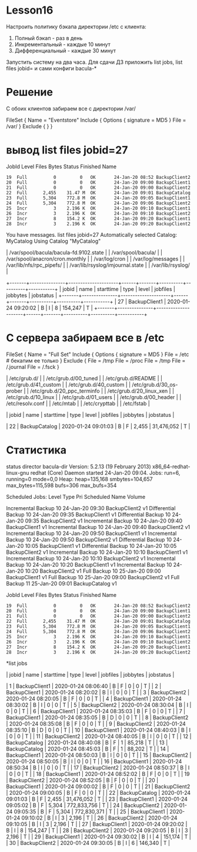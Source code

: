 # Lesson16
Настроить политику бэкапа директории /etc с клиента:
1) Полный бэкап - раз в день
2) Инкрементальный - каждые 10 минут
3) Дифференциальный - каждые 30 минут

Запустить систему на два часа. Для сдачи ДЗ приложить list jobs, list files jobid=<id>
и сами конфиги bacula-*
  
# Решение  
С обоих клиентов забираем все с директории /var/

FileSet {
  Name = "Eventstore"
  Include {
    Options {
      signature = MD5
    }
    File = /var/
  }
  Exclude {
  }
}
# вывод list files jobid=27

JobId  Level    Files      Bytes   Status   Finished        Name

    19  Full          0         0   OK       24-Jan-20 08:52 BackupClient2
    20  Full          0         0   OK       24-Jan-20 09:00 BackupClient1
    21  Full          0         0   OK       24-Jan-20 09:00 BackupClient2
    22  Full      2,455    31.47 M  OK       24-Jan-20 09:01 BackupCatalog
    23  Full      5,304    772.8 M  OK       24-Jan-20 09:05 BackupClient1
    24  Full      5,304    772.8 M  OK       24-Jan-20 09:06 BackupClient2
    25  Incr          3    2.196 K  OK       24-Jan-20 09:10 BackupClient1
    26  Incr          3    2.196 K  OK       24-Jan-20 09:10 BackupClient2
    27  Incr          8    154.2 K  OK       24-Jan-20 09:20 BackupClient1
    28  Incr          3    2.196 K  OK       24-Jan-20 09:20 BackupClient2


You have messages.
list files jobid=27
Automatically selected Catalog: MyCatalog
Using Catalog "MyCatalog"

                         

| /var/spool/bacula/bacula-fd.9102.state |
| /var/spool/bacula/                     |
| /var/spool/anacron/cron.monthly        |
| /var/log/cron                          |
| /var/log/messages                      |
| /var/lib/nfs/rpc_pipefs/               |
| /var/lib/rsyslog/imjournal.state       |
| /var/lib/rsyslog/                      |

+-------+---------------+---------------------+------+-------+----------+----------+-----------+
| jobid | name          | starttime           | type | level | jobfiles | jobbytes | jobstatus |
+-------+---------------+---------------------+------+-------+----------+----------+-----------+
|    27 | BackupClient1 | 2020-01-24 09:20:02 | B    | I     |        8 |  154,247 | T         |
+-------+---------------+---------------------+------+-------+----------+----------+-----------+



# C сервера забираем  все в /etc

FileSet {
  Name = "Full Set"
  Include {
    Options {
      signature = MD5
    }
    File = /etc  # бекапим ее только
  }
  Exclude {
        File = /tmp
    File = /proc
    File = /tmp
    File = /.journal
    File = /.fsck
  }

| /etc/grub.d/                                                       |
| /etc/grub.d/00_tuned                                               |
| /etc/grub.d/README                                                 |
| /etc/grub.d/41_custom                                              |
| /etc/grub.d/40_custom                                              |
| /etc/grub.d/30_os-prober                                           |
| /etc/grub.d/20_ppc_terminfo                                        |
| /etc/grub.d/20_linux_xen                                           |
| /etc/grub.d/10_linux                                               |
| /etc/grub.d/01_users                                               |
| /etc/grub.d/00_header                                              |
| /etc/resolv.conf                                                   |
| /etc/mtab                                                          |
| /etc/crypttab                                                      |
| /etc/fstab                                                         |

| jobid | name          | starttime           | type | level | jobfiles | jobbytes   | jobstatus |

|    22 | BackupCatalog | 2020-01-24 09:01:03 | B    | F     |    2,455 | 31,476,052 | T         |



# Статистика

status director
bacula-dir Version: 5.2.13 (19 February 2013) x86_64-redhat-linux-gnu redhat (Core)
Daemon started 24-Jan-20 09:04. Jobs: run=6, running=0 mode=0,0
 Heap: heap=135,168 smbytes=104,657 max_bytes=115,598 bufs=306 max_bufs=354

Scheduled Jobs:
Level          Type     Pri  Scheduled          Name               Volume

Incremental    Backup    10  24-Jan-20 09:30    BackupClient2      v1
Differential   Backup    10  24-Jan-20 09:35    BackupClient1      v1
Differential   Backup    10  24-Jan-20 09:35    BackupClient2      v1
Incremental    Backup    10  24-Jan-20 09:40    BackupClient1      v1
Incremental    Backup    10  24-Jan-20 09:40    BackupClient2      v1
Incremental    Backup    10  24-Jan-20 09:50    BackupClient1      v1
Incremental    Backup    10  24-Jan-20 09:50    BackupClient2      v1
Differential   Backup    10  24-Jan-20 10:05    BackupClient1      v1
Differential   Backup    10  24-Jan-20 10:05    BackupClient2      v1
Incremental    Backup    10  24-Jan-20 10:10    BackupClient1      v1
Incremental    Backup    10  24-Jan-20 10:10    BackupClient2      v1
Incremental    Backup    10  24-Jan-20 10:20    BackupClient1      v1
Incremental    Backup    10  24-Jan-20 10:20    BackupClient2      v1
Full           Backup    10  25-Jan-20 09:00    BackupClient1      v1
Full           Backup    10  25-Jan-20 09:00    BackupClient2      v1
Full           Backup    11  25-Jan-20 09:01    BackupCatalog      v1




 JobId  Level    Files      Bytes   Status   Finished        Name

    19  Full          0         0   OK       24-Jan-20 08:52 BackupClient2
    20  Full          0         0   OK       24-Jan-20 09:00 BackupClient1
    21  Full          0         0   OK       24-Jan-20 09:00 BackupClient2
    22  Full      2,455    31.47 M  OK       24-Jan-20 09:01 BackupCatalog
    23  Full      5,304    772.8 M  OK       24-Jan-20 09:05 BackupClient1
    24  Full      5,304    772.8 M  OK       24-Jan-20 09:06 BackupClient2
    25  Incr          3    2.196 K  OK       24-Jan-20 09:10 BackupClient1
    26  Incr          3    2.196 K  OK       24-Jan-20 09:10 BackupClient2
    27  Incr          8    154.2 K  OK       24-Jan-20 09:20 BackupClient1
    28  Incr          3    2.196 K  OK       24-Jan-20 09:20 BackupClient2






*list jobs

| jobid | name          | starttime           | type | level | jobfiles | jobbytes    | jobstatus |

|     1 | BackupClient1 | 2020-01-24 08:06:40 | B    | F     |        0 |           0 | T         |
|     2 | BackupClient1 | 2020-01-24 08:20:02 | B    | I     |        0 |           0 | T         |
|     3 | BackupClient2 | 2020-01-24 08:20:05 | B    | F     |        0 |           0 | T         |
|     4 | BackupClient1 | 2020-01-24 08:30:02 | B    | I     |        0 |           0 | T         |
|     5 | BackupClient2 | 2020-01-24 08:30:04 | B    | I     |        0 |           0 | T         |
|     6 | BackupClient1 | 2020-01-24 08:35:03 | B    | F     |        0 |           0 | T         |
|     7 | BackupClient1 | 2020-01-24 08:35:05 | B    | D     |        0 |           0 | T         |
|     8 | BackupClient2 | 2020-01-24 08:35:08 | B    | F     |        0 |           0 | T         |
|     9 | BackupClient2 | 2020-01-24 08:35:10 | B    | D     |        0 |           0 | T         |
|    10 | BackupClient1 | 2020-01-24 08:40:03 | B    | I     |        0 |           0 | T         |
|    11 | BackupClient2 | 2020-01-24 08:40:05 | B    | I     |        0 |           0 | T         |
|    12 | BackupCatalog | 2020-01-24 08:40:08 | B    | F     |        1 |      85,218 | T         |
|    13 | BackupCatalog | 2020-01-24 08:45:03 | B    | F     |        1 |      88,202 | T         |
|    14 | BackupClient1 | 2020-01-24 08:50:03 | B    | I     |        0 |           0 | T         |
|    15 | BackupClient2 | 2020-01-24 08:50:05 | B    | I     |        0 |           0 | T         |
|    16 | BackupClient1 | 2020-01-24 08:50:34 | B    | I     |        0 |           0 | T         |
|    17 | BackupClient2 | 2020-01-24 08:50:37 | B    | I     |        0 |           0 | T         |
|    18 | BackupClient1 | 2020-01-24 08:52:02 | B    | F     |        0 |           0 | T         |
|    19 | BackupClient2 | 2020-01-24 08:52:05 | B    | F     |        0 |           0 | T         |
|    20 | BackupClient1 | 2020-01-24 09:00:02 | B    | F     |        0 |           0 | T         |
|    21 | BackupClient2 | 2020-01-24 09:00:05 | B    | F     |        0 |           0 | T         |
|    22 | BackupCatalog | 2020-01-24 09:01:03 | B    | F     |    2,455 |  31,476,052 | T         |
|    23 | BackupClient1 | 2020-01-24 09:05:02 | B    | F     |    5,304 | 772,833,756 | T         |
|    24 | BackupClient2 | 2020-01-24 09:05:35 | B    | F     |    5,304 | 772,830,371 | T         |
|    25 | BackupClient1 | 2020-01-24 09:10:02 | B    | I     |        3 |       2,196 | T         |
|    26 | BackupClient2 | 2020-01-24 09:10:05 | B    | I     |        3 |       2,196 | T         |
|    27 | BackupClient1 | 2020-01-24 09:20:02 | B    | I     |        8 |     154,247 | T         |
|    28 | BackupClient2 | 2020-01-24 09:20:05 | B    | I     |        3 |       2,196 | T         |
|    29 | BackupClient1 | 2020-01-24 09:30:02 | B    | I     |        4 |     151,174 | T         |
|    30 | BackupClient2 | 2020-01-24 09:30:05 | B    | I     |        6 |     146,340 | T         |






